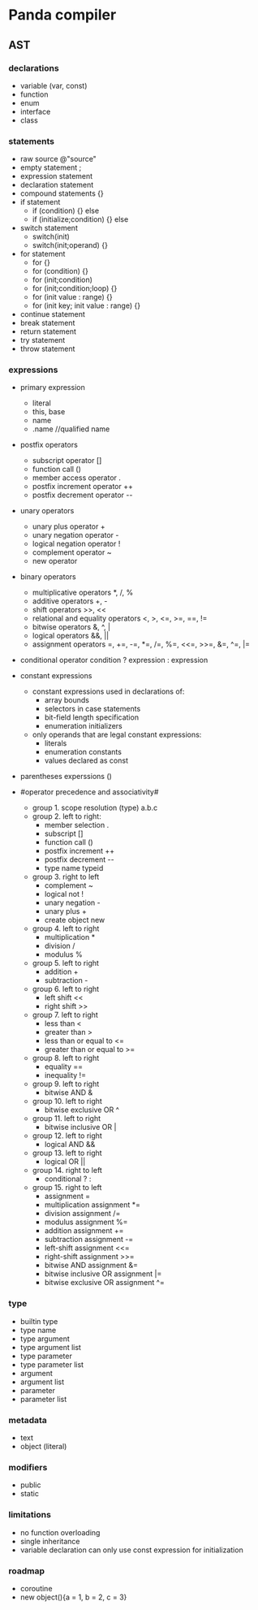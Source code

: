 # Panda compiler

## **AST**

### **declarations**
- variable (var, const)
- function
- enum
- interface
- class

### **statements**
- raw source @"source"
- empty statement ;
- expression statement
- declaration statement
- compound statements {}
- if statement 
  - if (condition) {} else
  - if (initialize;condition) {} else
- switch statement 
  - switch(init)
  - switch(init;operand) {}
- for statement 
  - for {} 
  - for (condition) {}
  - for (init;condition)
  - for (init;condition;loop) {}
  - for (init value : range) {}
  - for (init key; init value : range) {}
- continue statement
- break statement
- return statement
- try statement
- throw statement

### **expressions**
- primary expression
  - literal
  - this, base
  - name
  - .name //qualified name
  
- postfix operators
  - subscript operator	[]
  - function call	()
  - member access operator	.
  - postfix increment operator	++
  - postfix decrement operator	--

- unary operators
  - unary plus operator +
  - unary negation operator -
  - logical negation operator !
  - complement operator ~
  - new operator

- binary operators
  - multiplicative operators *, /, %
  - additive operators +, -
  - shift operators >>, <<
  - relational and equality operators <, >, <=, >=, ==, !=
  - bitwise operators &, ^, |
  - logical operators &&, ||
  - assignment operators =, +=, -=, *=, /=, %=, <<=, >>=, &=, ^=, |=

- conditional operator condition ? expression : expression 

- constant expressions
  - constant expressions used in declarations of:
    - array bounds
    - selectors in case statements
    - bit-field length specification
    - enumeration initializers
  - only operands that are legal constant expressions:
    - literals
    - enumeration constants
    - values declared as const

- parentheses experssions ()

- #operator precedence and associativity#
  - group 1. scope resolution (type)	a.b.c
  - group 2. left to right:
    - member selection .
    - subscript  []
    - function call	()
    - postfix increment	++	
    - postfix decrement	--	
    - type name	typeid	
  - group 3. right to left
    - complement	~
    - logical not	!
    - unary negation	-	
    - unary plus	+
    - create object	new
  - group 4. left to right
    - multiplication	*	
    - division	/	
    - modulus	%	
  - group 5. left to right
    - addition	+	
    - subtraction	-	
  - group 6. left to right
    - left shift	<<	
    - right shift	>>	
  - group 7. left to right
    - less than	<	
    - greater than	>	
    - less than or equal to	<=	
    - greater than or equal to	>=	
  - group 8. left to right
    - equality	==	
    - inequality	!=	
  - group 9. left to right
    - bitwise AND	&
  - group 10. left to right
    - bitwise exclusive OR	^
  - group 11. left to right
    - bitwise inclusive OR	|
  - group 12. left to right
    - logical AND	&&
  - group 13. left to right
    - logical OR	||
  - group 14. right to left
    - conditional	? :	
  - group 15. right to left
    - assignment	=	
    - multiplication assignment	*=	
    - division assignment	/=	
    - modulus assignment	%=	
    - addition assignment	+=	
    - subtraction assignment	-=	
    - left-shift assignment	<<=	
    - right-shift assignment	>>=	
    - bitwise AND assignment	&=
    - bitwise inclusive OR assignment	|=	
    - bitwise exclusive OR assignment	^=
 
### **type**
 - builtin type
 - type name
 - type argument
 - type argument list
 - type parameter
 - type parameter list
 - argument
 - argument list
 - parameter
 - parameter list

### **metadata**
- text          
- object (literal)
  
### **modifiers**
- public
- static

### limitations
- no function overloading
- single inheritance
- variable declaration can only use const expression for initialization

### roadmap
- coroutine
- new object(){a = 1, b = 2, c = 3}